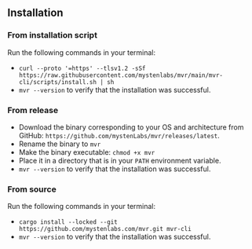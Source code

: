 ## Installation

### From installation script

Run the following commands in your terminal:
- `curl --proto '=https' --tlsv1.2 -sSf https://raw.githubusercontent.com/mystenlabs/mvr/main/mvr-cli/scripts/install.sh | sh`
-  `mvr --version` to verify that the installation was successful.

### From release
 
- Download the binary corresponding to your OS and architecture from GitHub: `https://github.com/mystenLabs/mvr/releases/latest`.
- Rename the binary to `mvr`
- Make the binary executable: `chmod +x mvr`
- Place it in a directory that is in your `PATH` environment variable.
- `mvr --version` to verify that the installation was successful.

### From source

Run the following commands in your terminal:
- `cargo install --locked --git https://github.com/mystenlabs.com/mvr.git mvr-cli`
- `mvr --version` to verify that the installation was successful.
